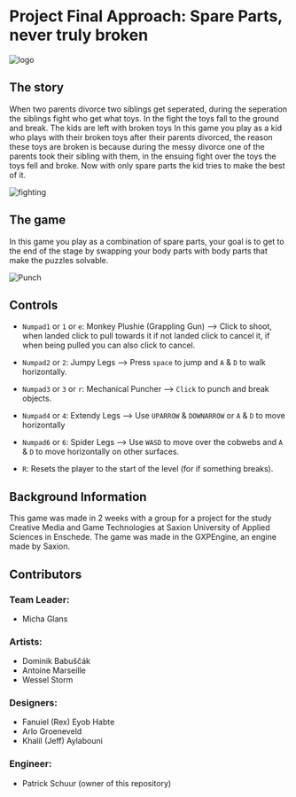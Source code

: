 # Project Final Approach: Spare Parts, never truly broken 


![logo](https://user-images.githubusercontent.com/72610925/175645085-9f6952c0-60de-4615-b34f-c66f30e549c7.png)


## The story
When two parents divorce two siblings get seperated, during the seperation the siblings fight who get what toys. In the fight the toys fall to the ground and break.
The kids are left with broken toys 
In this game you play as a kid who plays with their broken toys after their parents divorced, the reason these toys are broken is because during the messy divorce
one of the parents took their sibling with them, in the ensuing fight over the toys the toys fell and broke. Now with only spare parts the kid tries to make
the best of it.

![fighting](https://user-images.githubusercontent.com/72610925/175645724-26ff29ef-3564-4485-aa81-15736944d432.png)

## The game
In this game you play as a combination of spare parts, your goal is to get to the end of the stage by swapping your body parts with body parts that make
the puzzles solvable.

![Punch](https://user-images.githubusercontent.com/72610925/175647660-19d32ab4-20db-49cd-9212-29e579d68dd7.gif)


## Controls
* `Numpad1` or `1` or `e`: Monkey Plushie (Grappling Gun) --> Click to shoot, when landed click to pull towards it if not landed
						 click to cancel it, if when being pulled you can also click to cancel.

* `Numpad2` or `2`: Jumpy Legs --> Press `space` to jump and `A` & `D` to walk horizontally.

* `Numpad3` or `3` or `r`: Mechanical Puncher --> `Click` to punch and break objects.

* `Numpad4` or `4`: Extendy Legs --> Use `UPARROW` & `DOWNARROW` or `A` & `D` to move horizontally

* `Numpad6` or `6`: Spider Legs --> Use `WASD` to move over the cobwebs and `A` & `D` to move horizontally on other surfaces.

* `R`: Resets the player to the start of the level (for if something breaks).


## Background Information
This game was made in 2 weeks with a group for a project for the study Creative Media and Game Technologies at Saxion University of Applied Sciences in Enschede. 
The game was made in the GXPEngine, an engine made by Saxion. 

## Contributors

### Team Leader: 
* Micha Glans

### Artists:
* Dominik Babuščák
* Antoine Marseille
* Wessel Storm

### Designers:
* Fanuiel (Rex) Eyob Habte
* Arlo Groeneveld
* Khalil (Jeff) Aylabouni

### Engineer:
* Patrick Schuur (owner of this repository)
